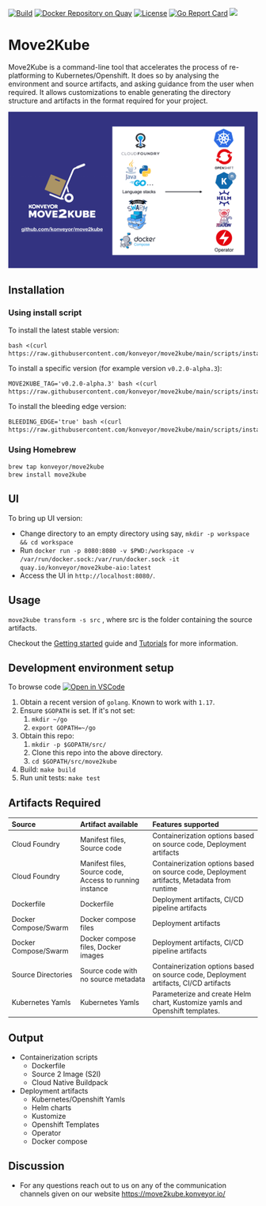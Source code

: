 [![Build](https://github.com/konveyor/move2kube/workflows/Build/badge.svg "Github Actions")](https://github.com/konveyor/move2kube/actions?query=workflow%3ABuild)
[![Docker Repository on Quay](https://quay.io/repository/konveyor/move2kube/status "Docker Repository on Quay")](https://quay.io/repository/konveyor/move2kube)
[![License](https://img.shields.io/:license-apache-blue.svg)](https://www.apache.org/licenses/LICENSE-2.0.html)
[![Go Report Card](https://goreportcard.com/badge/github.com/konveyor/move2kube)](https://goreportcard.com/report/github.com/konveyor/move2kube)
[<img src="https://img.shields.io/badge/slack-konveyor/move2kube-green.svg?logo=slack">](https://kubernetes.slack.com/archives/CR85S82A2)


# Move2Kube

Move2Kube is a command-line tool that accelerates the process of re-platforming to Kubernetes/Openshift. It does so by analysing the environment and source artifacts, and asking guidance from the user when required. It allows customizations to enable generating the directory structure and artifacts in the format required for your project.

![Usage](./imgs/overview.png)

## Installation

### Using install script

To install the latest stable version:
```
bash <(curl https://raw.githubusercontent.com/konveyor/move2kube/main/scripts/install.sh)
```

To install a specific version (for example version `v0.2.0-alpha.3`):
```
MOVE2KUBE_TAG='v0.2.0-alpha.3' bash <(curl https://raw.githubusercontent.com/konveyor/move2kube/main/scripts/install.sh)
```

To install the bleeding edge version:
```
BLEEDING_EDGE='true' bash <(curl https://raw.githubusercontent.com/konveyor/move2kube/main/scripts/install.sh)
```

### Using Homebrew

```
brew tap konveyor/move2kube
brew install move2kube
```

## UI

To bring up UI version:

* Change directory to an empty directory using say, `mkdir -p workspace && cd workspace`
* Run `docker run -p 8080:8080 -v $PWD:/workspace -v /var/run/docker.sock:/var/run/docker.sock -it quay.io/konveyor/move2kube-aio:latest`
* Access the UI in `http://localhost:8080/`.

## Usage

`move2kube transform -s src` , where src is the folder containing the source artifacts.

Checkout the [Getting started](https://move2kube.konveyor.io/docs/getting-started) guide and [Tutorials](https://move2kube.konveyor.io/docs/tutorial) for more information.

## Development environment setup

To browse code [![Open in VSCode](https://open.vscode.dev/badges/open-in-vscode.svg)](https://open.vscode.dev/konveyor/move2kube)

1. Obtain a recent version of `golang`. Known to work with `1.17`.
1. Ensure `$GOPATH` is set. If it's not set:
   1. `mkdir ~/go`
   1. `export GOPATH=~/go`
1. Obtain this repo:
   1. `mkdir -p $GOPATH/src/`
   1. Clone this repo into the above directory.
   1. `cd $GOPATH/src/move2kube`
1. Build: `make build`
1. Run unit tests: `make test`

## Artifacts Required

| Source | Artifact available | Features supported |
|:-------|:-------------------|:-------------------|
| Cloud Foundry | Manifest files, Source code | Containerization options based on source code, Deployment artifacts |
| Cloud Foundry | Manifest files, Source code, Access to running instance | Containerization options based on source code, Deployment artifacts, Metadata from runtime |
| Dockerfile | Dockerfile | Deployment artifacts, CI/CD pipeline artifacts |
| Docker Compose/Swarm | Docker compose files | Deployment artifacts |
| Docker Compose/Swarm | Docker compose files, Docker images | Deployment artifacts, CI/CD pipeline artifacts |
| Source Directories | Source code with no source metadata |  Containerization options based on source code, Deployment artifacts, CI/CD artifacts |
| Kubernetes Yamls | Kubernetes Yamls | Parameterize and create Helm chart, Kustomize yamls and Openshift templates. |

## Output

* Containerization scripts
  * Dockerfile
  * Source 2 Image (S2I)
  * Cloud Native Buildpack
* Deployment artifacts
  * Kubernetes/Openshift Yamls
  * Helm charts
  * Kustomize
  * Openshift Templates
  * Operator
  * Docker compose

## Discussion

* For any questions reach out to us on any of the communication channels given on our website https://move2kube.konveyor.io/
